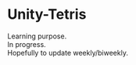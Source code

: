 # Unity-Tetris
Learning purpose.<br />
In progress.<br />
Hopefully to update weekly/biweekly.<br />
